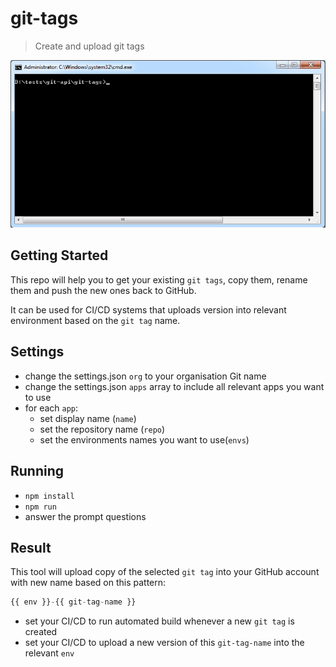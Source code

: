 # git-tags
>Create and upload git tags

![alt tag](git-tag.gif)

## Getting Started
This repo will help you to get your existing `git tags`, copy them, rename them and push the new ones back to GitHub.

It can be used for CI/CD systems that uploads version into relevant environment based on the `git tag` name.

## Settings
* change the settings.json `org` to your organisation Git name
* change the settings.json `apps` array to include all relevant apps you want to use
* for each `app`:
  * set display name (`name`)
  * set the repository name (`repo`)
  * set the environments names you want to use(`envs`) 

## Running
* `npm install`
* `npm run`
* answer the prompt questions

## Result
This tool will upload copy of the selected `git tag` into your GitHub account with new name based on this pattern: 
```js
{{ env }}-{{ git-tag-name }}
```
* set your CI/CD to run automated build whenever a new `git tag` is created
* set your CI/CD to upload a new version of this `git-tag-name` into the relevant `env`

  
  
